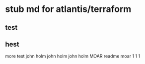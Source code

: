 # stub md for atlantis/terraform
## test
## hest

more test
john holm john holm john holm
MOAR readme
moar
1
1
1
